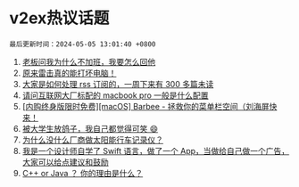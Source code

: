 # v2ex热议话题

`最后更新时间：2024-05-05 13:01:40 +0800`

1. [老板问我为什么不加班，我要怎么回他](https://www.v2ex.com/t/1037654)
1. [原来雷击真的能打坏电脑！](https://www.v2ex.com/t/1037674)
1. [大家是如何处理 rss 订阅的，一周下来有 300 多篇未读](https://www.v2ex.com/t/1037677)
1. [请问互联网大厂标配的 macbook pro 一般是什么配置](https://www.v2ex.com/t/1037656)
1. [[内购终身版限时免费][macOS] Barbee - 拯救你的菜单栏空间（刘海屏快来！](https://www.v2ex.com/t/1037737)
1. [被大学生放鸽子，我自己都觉得可笑 😄](https://www.v2ex.com/t/1037696)
1. [为什么没什么厂商做太阳能行车记录仪？](https://www.v2ex.com/t/1037657)
1. [我是一个设计师自学了 Swift 语言，做了一个 App，当做给自己做一个广告，大家可以给点建议和鼓励](https://www.v2ex.com/t/1037655)
1. [C++ or Java ？ 你的理由是什么？](https://www.v2ex.com/t/1037700)

